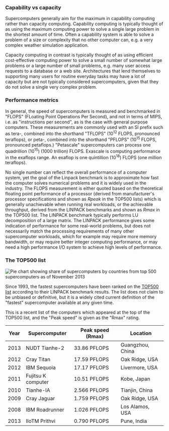 
### Capability vs capacity
Supercomputers generally aim for the maximum in capability computing rather 
than capacity computing. Capability computing is typically thought of as using 
the maximum computing power to solve a single large problem in the shortest 
amount of time. Often a capability system is able to solve a problem of a size 
or complexity that no other computer can, e.g. a very complex weather 
simulation application.

Capacity computing in contrast is typically thought of as using efficient 
cost-effective computing power to solve a small number of somewhat large 
problems or a large number of small problems, e.g. many user access requests to 
a database or a web site. Architectures that lend themselves to supporting many 
users for routine everyday tasks may have a lot of capacity but are not 
typically considered supercomputers, given that they do not solve a single very 
complex problem.

### Performance metrics

In general, the speed of supercomputers is measured and benchmarked in "FLOPS" 
(FLoating Point Operations Per Second), and not in terms of MIPS, i.e. as 
"instructions per second", as is the case with general purpose computers. These 
measurements are commonly used with an SI prefix such as tera-, combined into 
the shorthand "TFLOPS" (10<sup>12</sup> FLOPS, pronounced teraflops), or peta-, 
combined into the shorthand "PFLOPS" (10<sup>15</sup> FLOPS, pronounced 
petaflops.) "Petascale" supercomputers can process one quadrillion 
(10<sup>15</sup>) (1000 trillion) FLOPS. Exascale is computing performance in 
the exaflops range. An exaflop is one quintillion (10<sup>18</sup>) FLOPS (one 
million teraflops).

No single number can reflect the overall performance of a computer system, yet 
the goal of the Linpack benchmark is to approximate how fast the computer 
solves numerical problems and it is widely used in the industry. The FLOPS 
measurement is either quoted based on the theoretical floating point 
performance of a processor (derived from manufacturer's processor 
specifications and shown as *Rpeak* in the TOP500 lists) which is generally 
unachievable when running real workloads, or the achievable throughput, derived 
from the LINPACK benchmarks and shown as *Rmax* in the TOP500 list. The LINPACK 
benchmark typically performs LU decomposition of a large matrix. The LINPACK 
performance gives some indication of performance for some real-world problems, 
but does not necessarily match the processing requirements of many other 
supercomputer workloads, which for example may require more memory bandwidth, 
or may require better integer computing performance, or may need a high 
performance I/O system to achieve high levels of performance.

### The TOP500 list


![Pie chart showing share of supercomputers by countries from top 500 
supercomputers as of November 2013](top500_countries.png)

Since 1993, the fastest supercomputers have been ranked on the [TOP500 list](http://top500.org) 
according to their LINPACK benchmark results. The list does not claim to be 
unbiased or definitive, but it is a widely cited current definition of the 
"fastest" supercomputer available at any given time.

This is a recent list of the computers which appeared at the top of the TOP500 
list, and the "Peak speed" is given as the "Rmax" rating.


Year | Supercomputer | Peak speed (Rmax) | Location
-----|---------------|-------------------|---------
2013 | NUDT Tianhe-2 | 33.86 PFLOPS | Guangzhou, China
2012 | Cray Titan | 17.59 PFLOPS | Oak Ridge, USA
2012 | IBM Sequoia | 17.17 PFLOPS | Livermore, USA
2011 | Fujitsu K computer | 10.51 PFLOPS | Kobe, Japan
2010 | Tianhe-IA | 2.566 PFLOPS | Tianjin, China
2009 | Cray Jaguar | 1.759 PFLOPS | Oak Ridge, USA
2008 | IBM Roadrunner | 1.026 PFLOPS | Los Alamos, USA
2013 | IIoTM Prithvi | 0.790 PFLOPS | Pune, India

